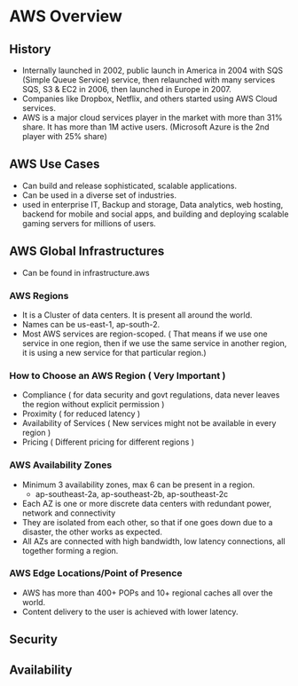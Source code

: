# AWS Overview
## History
- Internally launched in 2002, public launch in America in 2004 with SQS (Simple Queue Service) service, then relaunched with many services SQS, S3 & EC2 in 2006, then launched in Europe in 2007.
- Companies like Dropbox, Netflix, and others started using AWS Cloud services.
- AWS is a major cloud services player in the market with more than 31% share. It has more than 1M active users. (Microsoft Azure is the 2nd player with 25% share)
## AWS Use Cases
- Can build and release sophisticated, scalable applications.
- Can be used in a diverse set of industries.
- used in enterprise IT, Backup and storage, Data analytics, web hosting, backend for mobile and social apps, and building and deploying scalable gaming servers for millions of users.

## AWS Global Infrastructures
- Can be found in infrastructure.aws
### AWS Regions
- It is a Cluster of data centers. It is present all around the world.
- Names can be us-east-1, ap-south-2.
- Most AWS services are region-scoped. ( That means if we use one service in one region, then if we use the same service in another region, it is using a new service for that particular region.)
### How to Choose an AWS Region ( Very Important )  
 - Compliance ( for data security and govt regulations, data never leaves the region without explicit permission )
 - Proximity ( for reduced latency )
 - Availability of Services ( New services might not be available in every region )
 - Pricing ( Different pricing for different regions )
### AWS Availability Zones
 - Minimum 3 availability zones, max 6 can be present in a region.
   - ap-southeast-2a, ap-southeast-2b, ap-southeast-2c
 - Each AZ is one or more discrete data centers with redundant power, network and connectivity
 - They are isolated from each other, so that if one goes down due to a disaster, the other works as expected.
 - All AZs are connected with high bandwidth, low latency connections, all together forming a region.

### AWS Edge Locations/Point of Presence
- AWS has more than 400+ POPs and 10+ regional caches all over the world.
- Content delivery to the user is achieved with lower latency.
  
## Security

## Availability
